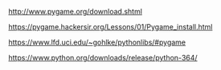 
http://www.pygame.org/download.shtml

https://pygame.hackersir.org/Lessons/01/Pygame_install.html

https://www.lfd.uci.edu/~gohlke/pythonlibs/#pygame

https://www.python.org/downloads/release/python-364/
